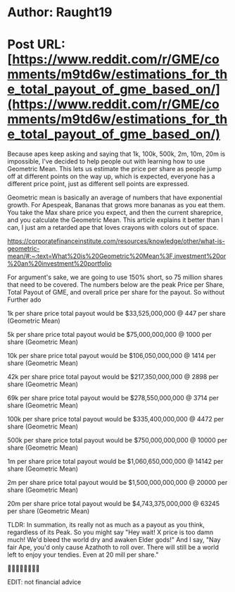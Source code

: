 # Author: Raught19
# Post URL: [https://www.reddit.com/r/GME/comments/m9td6w/estimations_for_the_total_payout_of_gme_based_on/](https://www.reddit.com/r/GME/comments/m9td6w/estimations_for_the_total_payout_of_gme_based_on/)


Because apes keep asking and saying that 1k, 100k, 500k, 2m, 10m, 20m is impossible, I've decided to help people out with learning how to use Geometric Mean. This lets us estimate the price per share as people jump off at different points on the way up, which is expected, everyone has a different price point, just as different sell points are expressed.


Geometric mean is basically an average of numbers that have exponential growth. For Apespeak, Bananas that grows more bananas as you eat them. You take the Max share price you expect, and then the current shareprice, and you calculate the Geometric Mean. This article explains it better than I can, I just am a retarded ape that loves crayons with colors out of space.


https://corporatefinanceinstitute.com/resources/knowledge/other/what-is-geometric-mean/#:~:text=What%20is%20Geometric%20Mean%3F,investment%20or%20an%20investment%20portfolio



For argument's sake, we are going to use 150% short, so 75 million shares that need to be covered. The numbers below are the peak Price per Share, Total Payout of GME, and overall price per share for the payout.
So without Further ado


1k per share price total payout would be $33,525,000,000 @ 447 per share (Geometric Mean)


5k per share price total payout would be $75,000,000,000 @ 1000 per share (Geometric Mean)


10k per share price total payout would be $106,050,000,000 @ 1414 per share (Geometric Mean)


42k per share price total payout would be $217,350,000,000 @ 2898 per share (Geometric Mean)


69k per share price total payout would be $278,550,000,000 @ 3714 per share (Geometric Mean)


100k per share price total payout would be $335,400,000,000 @ 4472 per share (Geometric Mean)


500k per share price total payout would be $750,000,000,000 @ 10000 per share (Geometric Mean)


1m per share price total payout would be $1,060,650,000,000 @ 14142 per share (Geometric Mean)


2m per share price total payout would be $1,500,000,000,000 @ 20000 per share (Geometric Mean)


20m per share price total payout would be $4,743,375,000,000 @ 63245 per share (Geometric Mean)



TLDR: In summation, its really not as much as a payout as you think, regardless of its Peak.  So you might say "Hey wait! X price is too damn much! We'd bleed the world dry and awaken Elder gods!" And I say, "Nay fair Ape, you'd only cause Azathoth to roll over. There will still be a world left to enjoy your tendies. Even at 20 mill per share."

🦍🚀🚀🚀🦍🚀🚀🚀

EDIT: not financial advice